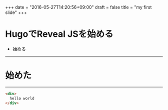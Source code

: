 +++
date = "2016-05-27T14:20:56+09:00"
draft = false
title = "my first slide"
+++

# HugoでReveal JSを始める

>>>

- 始める

---

# 始めた

---

``` html
<div>
  hello world
</div>
```
